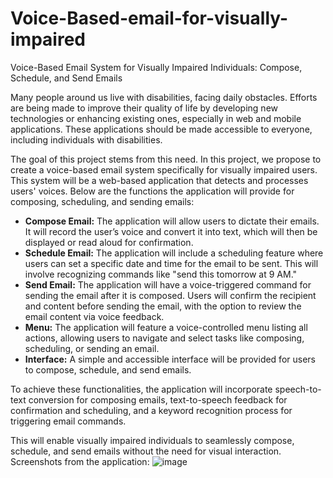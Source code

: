 # Voice-Based-email-for-visually-impaired
Voice-Based Email System for Visually Impaired Individuals: Compose, Schedule, and Send Emails

Many people around us live with disabilities, facing daily obstacles. Efforts are being made to improve their quality of life by developing new technologies or enhancing existing ones, especially in web and mobile applications. These applications should be made accessible to everyone, including individuals with disabilities.

The goal of this project stems from this need. In this project, we propose to create a voice-based email system specifically for visually impaired users. This system will be a web-based application that detects and processes users' voices. Below are the functions the application will provide for composing, scheduling, and sending emails:

- **Compose Email:** The application will allow users to dictate their emails. It will record the user’s voice and convert it into text, which will then be displayed or read aloud for confirmation.
- **Schedule Email:** The application will include a scheduling feature where users can set a specific date and time for the email to be sent. This will involve recognizing commands like "send this tomorrow at 9 AM."
- **Send Email:** The application will have a voice-triggered command for sending the email after it is composed. Users will confirm the recipient and content before sending the email, with the option to review the email content via voice feedback.
- **Menu:** The application will feature a voice-controlled menu listing all actions, allowing users to navigate and select tasks like composing, scheduling, or sending an email.
- **Interface:** A simple and accessible interface will be provided for users to compose, schedule, and send emails.

To achieve these functionalities, the application will incorporate speech-to-text conversion for composing emails, text-to-speech feedback for confirmation and scheduling, and a keyword recognition process for triggering email commands. 

This will enable visually impaired individuals to seamlessly compose, schedule, and send emails without the need for visual interaction.
Screenshots from the application:
![image](https://github.com/user-attachments/assets/11634d0f-7246-44e8-ade1-4c5eb9698563)
